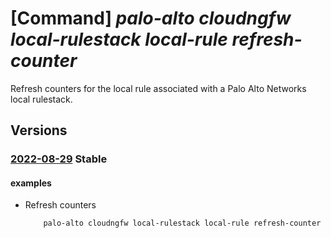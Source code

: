 # [Command] _palo-alto cloudngfw local-rulestack local-rule refresh-counter_

Refresh counters for the local rule associated with a Palo Alto Networks local rulestack.

## Versions

### [2022-08-29](/Resources/mgmt-plane/L3N1YnNjcmlwdGlvbnMve30vcmVzb3VyY2Vncm91cHMve30vcHJvdmlkZXJzL3BhbG9hbHRvbmV0d29ya3MuY2xvdWRuZ2Z3L2xvY2FscnVsZXN0YWNrcy97fS9sb2NhbHJ1bGVzL3t9L3JlZnJlc2hjb3VudGVycw==/2022-08-29.xml) **Stable**

<!-- mgmt-plane /subscriptions/{}/resourcegroups/{}/providers/paloaltonetworks.cloudngfw/localrulestacks/{}/localrules/{}/refreshcounters 2022-08-29 -->

#### examples

- Refresh counters
    ```bash
        palo-alto cloudngfw local-rulestack local-rule refresh-counter -g MyResourceGroup --local-rulestack-name MyLocalRulestacks --priority "1"
    ```
